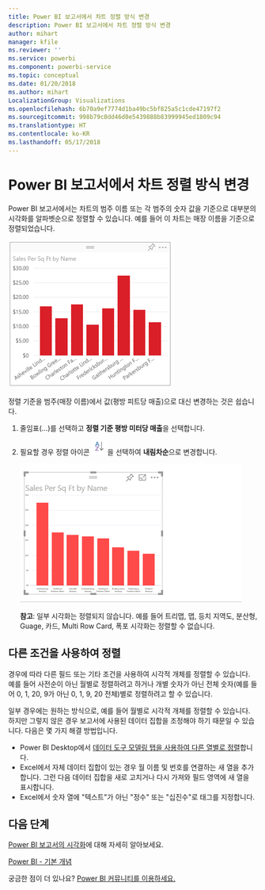 ```yaml
---
title: Power BI 보고서에서 차트 정렬 방식 변경
description: Power BI 보고서에서 차트 정렬 방식 변경
author: mihart
manager: kfile
ms.reviewer: ''
ms.service: powerbi
ms.component: powerbi-service
ms.topic: conceptual
ms.date: 01/20/2018
ms.author: mihart
LocalizationGroup: Visualizations
ms.openlocfilehash: 6b70a9ef7774d1ba49bc5bf825a5c1cde47197f2
ms.sourcegitcommit: 998b79c0dd46d0e5439888b83999945ed1809c94
ms.translationtype: HT
ms.contentlocale: ko-KR
ms.lasthandoff: 05/17/2018
---
```

# <a name="change-how-a-chart-is-sorted-in-a-power-bi-report"></a>Power BI 보고서에서 차트 정렬 방식 변경
Power BI 보고서에서는 차트의 범주 이름 또는 각 범주의 숫자 값을 기준으로 대부분의 시각화를 알파벳순으로 정렬할 수 있습니다. 예를 들어 이 차트는 매장 이름을 기준으로 정렬되었습니다.

![](media/power-bi-report-change-sort/pbi_chartsortcategory.png)

정렬 기준을 범주(매장 이름)에서 값(평방 피트당 매출)으로 대신 변경하는 것은 쉽습니다.

1. 줄임표(...)를 선택하고 **정렬 기준 평방 미터당 매출**을 선택합니다.
2. 필요할 경우 정렬 아이콘 ![](media/power-bi-report-change-sort/sorticon.png)을 선택하여 **내림차순**으로 변경합니다.

   ![](media/power-bi-report-change-sort/sortby.gif)

   **참고**: 일부 시각화는 정렬되지 않습니다.  예를 들어 트리맵, 맵, 등치 지역도, 분산형, Guage, 카드, Multi Row Card, 폭포 시각화는 정렬할 수 없습니다.

<a name="other"></a>
## <a name="sorting-using-other-criteria"></a>다른 조건을 사용하여 정렬
경우에 따라 다른 필드 또는 기타 조건을 사용하여 시각적 개체를 정렬할 수 있습니다.  예를 들어 사전순이 아닌 월별로 정렬하려고 하거나 개별 숫자가 아닌 전체 숫자(예를 들어 0, 1, 20, 9가 아닌 0, 1, 9, 20 전체)별로 정렬하려고 할 수 있습니다.  

일부 경우에는 원하는 방식으로, 예를 들어 월별로 시각적 개체를 정렬할 수 있습니다.  하지만 그렇지 않은 경우 보고서에 사용된 데이터 집합을 조정해야 하기 때문일 수 있습니다. 다음은 몇 가지 해결 방법입니다.

* Power BI Desktop에서 [데이터 도구 모델링 탭을 사용하여 다른 열별로 정렬](desktop-sort-by-column.md)합니다.
* Excel에서 자체 데이터 집합이 있는 경우 월 이름 및 번호를 연결하는 새 열을 추가합니다. 그런 다음 데이터 집합을 새로 고치거나 다시 가져와 필드 영역에 새 열을 표시합니다.
* Excel에서 숫자 열에 "텍스트"가 아닌 "정수" 또는 "십진수"로 태그를 지정합니다.

## <a name="next-steps"></a>다음 단계
[Power BI 보고서의 시각화](power-bi-report-visualizations.md)에 대해 자세히 알아보세요.

[Power BI - 기본 개념](service-basic-concepts.md)

궁금한 점이 더 있나요? [Power BI 커뮤니티를 이용하세요.](http://community.powerbi.com/)
